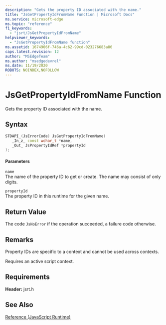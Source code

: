 ```yaml
---
description: "Gets the property ID associated with the name."
title: "JsGetPropertyIdFromName Function | Microsoft Docs"
ms.service: microsoft-edge
ms.topic: "reference"
f1_keywords: 
  - "jsrt/JsGetPropertyIdFromName"
helpviewer_keywords: 
  - "JsGetPropertyIdFromName function"
ms.assetid: 1674906f-746a-4c62-99cd-023276683a86
caps.latest.revision: 12
author: "MSEdgeTeam"
ms.author: "msedgedevrel"
ms.date: 11/19/2020
ROBOTS: NOINDEX,NOFOLLOW
---
```

# JsGetPropertyIdFromName Function

Gets the property ID associated with the name.  
  
## Syntax  
  
```cpp  
STDAPI_(JsErrorCode) JsGetPropertyIdFromName(  
   _In_z_ const wchar_t *name,  
   _Out_ JsPropertyIdRef *propertyId  
);  
```  
  
#### Parameters  
 `name`  
 The name of the property ID to get or create. The name may consist of only digits.  
  
 `propertyId`  
 The property ID in this runtime for the given name.  
  
## Return Value  
 The code `JsNoError` if the operation succeeded, a failure code otherwise.  
  
## Remarks  
 Property IDs are specific to a context and cannot be used across contexts.  
  
 Requires an active script context.  
  
## Requirements  
 **Header:** jsrt.h  
  
## See Also  
 [Reference (JavaScript Runtime)](../chakra-hosting/reference-javascript-runtime.md)
